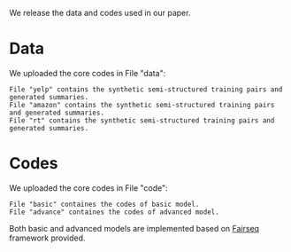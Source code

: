 We release the data and codes used in our paper.
# Data
We uploaded the core codes in File "data":  
```
File "yelp" contains the synthetic semi-structured training pairs and generated summaries.	  
File "amazon" contains the synthetic semi-structured training pairs and generated summaries.
File "rt" contains the synthetic semi-structured training pairs and generated summaries.
```

# Codes
We uploaded the core codes in File "code":  
```
File "basic" containes the codes of basic model.  
File "advance" containes the codes of advanced model.
```
Both basic and advanced models are implemented based on [Fairseq](https://github.com/pytorch/fairseq) framework provided.

